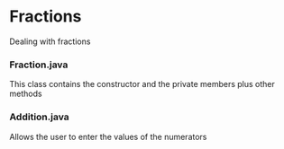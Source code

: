 # Fractions
Dealing with fractions
### Fraction.java
This class contains the constructor and the private members plus other methods
### Addition.java
Allows the user to enter the values of the numerators 
